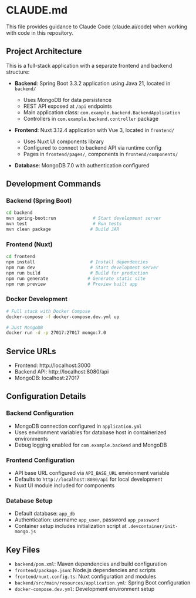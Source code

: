 # CLAUDE.md

This file provides guidance to Claude Code (claude.ai/code) when working with code in this repository.

## Project Architecture

This is a full-stack application with a separate frontend and backend structure:

- **Backend**: Spring Boot 3.3.2 application using Java 21, located in `backend/`
  - Uses MongoDB for data persistence
  - REST API exposed at `/api` endpoints
  - Main application class: `com.example.backend.BackendApplication`
  - Controllers in `com.example.backend.controller` package

- **Frontend**: Nuxt 3.12.4 application with Vue 3, located in `frontend/`
  - Uses Nuxt UI components library
  - Configured to connect to backend API via runtime config
  - Pages in `frontend/pages/`, components in `frontend/components/`

- **Database**: MongoDB 7.0 with authentication configured

## Development Commands

### Backend (Spring Boot)
```bash
cd backend
mvn spring-boot:run              # Start development server
mvn test                         # Run tests
mvn clean package               # Build JAR
```

### Frontend (Nuxt)
```bash
cd frontend
npm install                     # Install dependencies
npm run dev                     # Start development server
npm run build                   # Build for production
npm run generate               # Generate static site
npm run preview                # Preview built app
```

### Docker Development
```bash
# Full stack with Docker Compose
docker-compose -f docker-compose.dev.yml up

# Just MongoDB
docker run -d -p 27017:27017 mongo:7.0
```

## Service URLs
- Frontend: http://localhost:3000
- Backend API: http://localhost:8080/api
- MongoDB: localhost:27017

## Configuration Details

### Backend Configuration
- MongoDB connection configured in `application.yml`
- Uses environment variables for database host in containerized environments
- Debug logging enabled for `com.example.backend` and MongoDB

### Frontend Configuration
- API base URL configured via `API_BASE_URL` environment variable
- Defaults to `http://localhost:8080/api` for local development
- Nuxt UI module included for components

### Database Setup
- Default database: `app_db`
- Authentication: username `app_user`, password `app_password`
- Container setup includes initialization script at `.devcontainer/init-mongo.js`

## Key Files
- `backend/pom.xml`: Maven dependencies and build configuration
- `frontend/package.json`: Node.js dependencies and scripts
- `frontend/nuxt.config.ts`: Nuxt configuration and modules
- `backend/src/main/resources/application.yml`: Spring Boot configuration
- `docker-compose.dev.yml`: Development environment setup